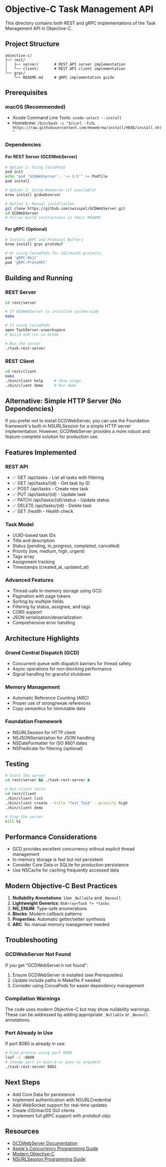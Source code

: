 # Objective-C Task Management API

This directory contains both REST and gRPC implementations of the Task Management API in Objective-C.

## Project Structure

```
objective-c/
├── rest/
│   ├── server/       # REST API server implementation
│   └── client/       # REST API client implementation
└── grpc/
    └── README.md     # gRPC implementation guide
```

## Prerequisites

### macOS (Recommended)
- Xcode Command Line Tools: `xcode-select --install`
- Homebrew: `/bin/bash -c "$(curl -fsSL https://raw.githubusercontent.com/Homebrew/install/HEAD/install.sh)"`

### Dependencies

#### For REST Server (GCDWebServer)
```bash
# Option 1: Using CocoaPods
pod init
echo "pod 'GCDWebServer', '~> 3.5'" >> Podfile
pod install

# Option 2: Using Homebrew (if available)
brew install gcdwebserver

# Option 3: Manual installation
git clone https://github.com/swisspol/GCDWebServer.git
cd GCDWebServer
# Follow build instructions in their README
```

#### For gRPC (Optional)
```bash
# Install gRPC and Protocol Buffers
brew install grpc protobuf

# Or using CocoaPods for iOS/macOS projects
pod 'gRPC-ObjC'
pod 'gRPC-ProtoRPC'
```

## Building and Running

### REST Server

```bash
cd rest/server

# If GCDWebServer is installed system-wide
make

# If using CocoaPods
open TaskServer.xcworkspace
# Build and run in Xcode

# Run the server
./task-rest-server
```

### REST Client

```bash
cd rest/client
make
./bin/client help     # Show usage
./bin/client demo     # Run demo
```

## Alternative: Simple HTTP Server (No Dependencies)

If you prefer not to install GCDWebServer, you can use the Foundation framework's built-in NSURLSession for a simple HTTP server implementation. However, GCDWebServer provides a more robust and feature-complete solution for production use.

## Features Implemented

### REST API
- ✅ GET /api/tasks - List all tasks with filtering
- ✅ GET /api/tasks/{id} - Get task by ID  
- ✅ POST /api/tasks - Create new task
- ✅ PUT /api/tasks/{id} - Update task
- ✅ PATCH /api/tasks/{id}/status - Update status
- ✅ DELETE /api/tasks/{id} - Delete task
- ✅ GET /health - Health check

### Task Model
- UUID-based task IDs
- Title and description
- Status (pending, in_progress, completed, cancelled)
- Priority (low, medium, high, urgent)
- Tags array
- Assignment tracking
- Timestamps (created_at, updated_at)

### Advanced Features
- Thread-safe in-memory storage using GCD
- Pagination with page tokens
- Sorting by multiple fields
- Filtering by status, assignee, and tags
- CORS support
- JSON serialization/deserialization
- Comprehensive error handling

## Architecture Highlights

### Grand Central Dispatch (GCD)
- Concurrent queue with dispatch barriers for thread safety
- Async operations for non-blocking performance
- Signal handling for graceful shutdown

### Memory Management
- Automatic Reference Counting (ARC)
- Proper use of strong/weak references
- Copy semantics for immutable data

### Foundation Framework
- NSURLSession for HTTP client
- NSJSONSerialization for JSON handling
- NSDateFormatter for ISO 8601 dates
- NSPredicate for filtering (optional)

## Testing

```bash
# Start the server
cd rest/server && ./task-rest-server &

# Run client tests
cd rest/client
./bin/client list
./bin/client create --title "Test Task" --priority high
./bin/client demo

# Stop the server
kill %1
```

## Performance Considerations

- GCD provides excellent concurrency without explicit thread management
- In-memory storage is fast but not persistent
- Consider Core Data or SQLite for production persistence
- Use NSCache for caching frequently accessed data

## Modern Objective-C Best Practices

1. **Nullability Annotations**: Use `_Nullable` and `_Nonnull`
2. **Lightweight Generics**: `NSArray<Task *> *tasks`
3. **NS_ENUM**: Type-safe enumerations
4. **Blocks**: Modern callback patterns
5. **Properties**: Automatic getter/setter synthesis
6. **ARC**: No manual memory management needed

## Troubleshooting

### GCDWebServer Not Found
If you get "GCDWebServer.h not found":
1. Ensure GCDWebServer is installed (see Prerequisites)
2. Update include paths in Makefile if needed
3. Consider using CocoaPods for easier dependency management

### Compilation Warnings
The code uses modern Objective-C but may show nullability warnings. These can be addressed by adding appropriate `_Nullable` or `_Nonnull` annotations.

### Port Already in Use
If port 8080 is already in use:
```bash
# Find process using port 8080
lsof -i :8080
# Change port in main.m or pass as argument
./task-rest-server 8081
```

## Next Steps

- Add Core Data for persistence
- Implement authentication with NSURLCredential
- Add WebSocket support for real-time updates
- Create iOS/macOS GUI clients
- Implement full gRPC support with protobuf-objc

## Resources

- [GCDWebServer Documentation](https://github.com/swisspol/GCDWebServer)
- [Apple's Concurrency Programming Guide](https://developer.apple.com/library/archive/documentation/General/Conceptual/ConcurrencyProgrammingGuide/)
- [Modern Objective-C](https://developer.apple.com/library/archive/documentation/Cocoa/Conceptual/ProgrammingWithObjectiveC/)
- [NSURLSession Programming Guide](https://developer.apple.com/documentation/foundation/nsurlsession)